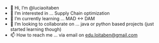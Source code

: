 - 👋 Hi, I’m @luciaoitaben
- 👀 I’m interested in ... Supply Chain optimization 
- 🌱 I’m currently learning ... MAD <-> DAM
- 💞️ I’m looking to collaborate on ... java or python based projects (just started learning though) 
- 📫 How to reach me ... via email on edu.loitaben@gmail.com

<!---
luciaoitaben/luciaoitaben is a ✨ special ✨ repository because its `README.md` (this file) appears on your GitHub profile.
You can click the Preview link to take a look at your changes.
--->
